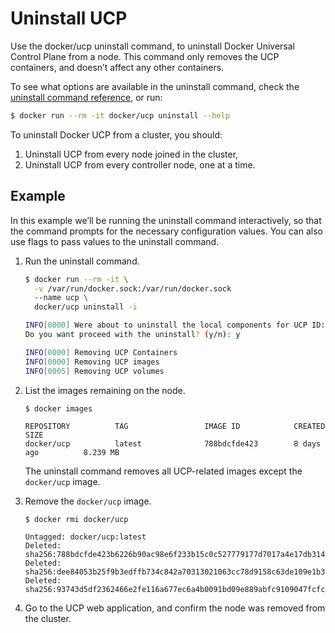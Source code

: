 <!--[metadata]>
+++
title = "Uninstall UCP"
description = "Learn how to uninstall a Docker Universal Control Plane cluster."
keywords = ["docker, ucp, uninstall"]
[menu.main]
parent="mn_ucp_installation"
identifier="ucp_uninstall"
weight=60
+++
<![end-metadata]-->


# Uninstall UCP

Use the docker/ucp uninstall command, to uninstall Docker Universal Control
Plane from a node. This command only removes the UCP containers, and doesn’t
affect any other containers.

To see what options are available in the uninstall command, check the
[uninstall command reference](../reference/uninstall.md), or run:

```bash
$ docker run --rm -it docker/ucp uninstall --help
```

To uninstall Docker UCP from a cluster, you should:

1. Uninstall UCP from every node joined in the cluster,
2. Uninstall UCP from every controller node, one at a time.

## Example

In this example we’ll be running the uninstall command interactively, so that
the command prompts for the necessary configuration values.
You can also use flags to pass values to the uninstall command.

1. Run the uninstall command.

    ```bash
    $ docker run --rm -it \
      -v /var/run/docker.sock:/var/run/docker.sock
      --name ucp \
      docker/ucp uninstall -i

    INFO[0000] Were about to uninstall the local components for UCP ID: FEY4:M46O:7OUS:QQA4:HLR3:4HRD:IUTH:LC2W:QPRE:BLYH:UWEM:3TYV
    Do you want proceed with the uninstall? (y/n): y

    INFO[0000] Removing UCP Containers
    INFO[0000] Removing UCP images
    INFO[0005] Removing UCP volumes
    ```

2. List the images remaining on the node.

    ```
    $ docker images

    REPOSITORY          TAG                 IMAGE ID            CREATED             SIZE
    docker/ucp          latest              788bdcfde423        8 days ago          8.239 MB
    ```

    The uninstall command removes all UCP-related images except the
    `docker/ucp` image.

3. Remove the `docker/ucp` image.

    ```
    $ docker rmi docker/ucp

    Untagged: docker/ucp:latest
    Deleted: sha256:788bdcfde423b6226b90ac98e6f233b15c0c527779177d7017a4e17db31404c9
    Deleted: sha256:dee84053b25f9b3edffb734c842a70313021063cc78d9158c63de109e1b3cb72
    Deleted: sha256:93743d5df2362466e2fe116a677ec6a4b0091bd09e889abfc9109047fcfcdebf
    ```

4. Go to the UCP web application, and confirm the node was removed from the
cluster.
